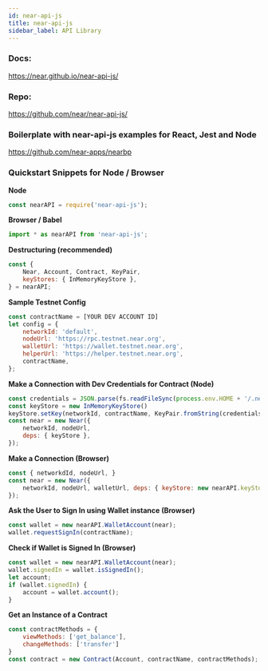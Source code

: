 ```yaml
---
id: near-api-js
title: near-api-js
sidebar_label: API Library
---
```



### Docs:
https://near.github.io/near-api-js/
### Repo:
https://github.com/near/near-api-js/

### Boilerplate with near-api-js examples for React, Jest and Node
https://github.com/near-apps/nearbp

### Quickstart Snippets for Node / Browser

**Node**
```js
const nearAPI = require('near-api-js');
```

**Browser / Babel**
```js
import * as nearAPI from 'near-api-js';
```

**Destructuring (recommended)**
```js
const {
    Near, Account, Contract, KeyPair,
    keyStores: { InMemoryKeyStore },
} = nearAPI;
```

**Sample Testnet Config**
```js
const contractName = [YOUR DEV ACCOUNT ID]
let config = {
    networkId: 'default',
    nodeUrl: 'https://rpc.testnet.near.org',
    walletUrl: 'https://wallet.testnet.near.org',
    helperUrl: 'https://helper.testnet.near.org',
    contractName,
};
```

**Make a Connection with Dev Credentials for Contract (Node)**
```js
const credentials = JSON.parse(fs.readFileSync(process.env.HOME + '/.near-credentials/default/' + contractName + '.json'));
const keyStore = new InMemoryKeyStore()
keyStore.setKey(networkId, contractName, KeyPair.fromString(credentials.private_key));
const near = new Near({
	networkId, nodeUrl,
	deps: { keyStore },
});

```
**Make a Connection (Browser)**
```js
const { networkdId, nodeUrl, }
const near = new Near({
    networkId, nodeUrl, walletUrl, deps: { keyStore: new nearAPI.keyStores.BrowserLocalStorageKeyStore() }
});
```

**Ask the User to Sign In using Wallet instance (Browser)**
```js
const wallet = new nearAPI.WalletAccount(near);
wallet.requestSignIn(contractName);
```

**Check if Wallet is Signed In (Browser)**
```js
const wallet = new nearAPI.WalletAccount(near);
wallet.signedIn = wallet.isSignedIn();
let account;
if (wallet.signedIn) {
    account = wallet.account();
}
```

**Get an Instance of a Contract**
```js
const contractMethods = {
    viewMethods: ['get_balance'],
    changeMethods: ['transfer']
}
const contract = new Contract(Account, contractName, contractMethods);
```
